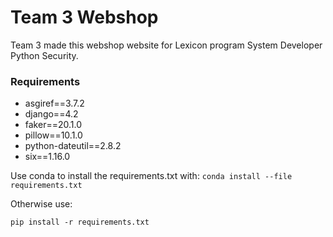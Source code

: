 # Team 3 Webshop

Team 3 made this webshop website for Lexicon program System Developer Python Security.

### Requirements

- asgiref==3.7.2
- django==4.2
- faker==20.1.0
- pillow==10.1.0
- python-dateutil==2.8.2
- six==1.16.0

Use conda to install the requirements.txt with: 
`conda install --file requirements.txt`

Otherwise use:

`pip install -r requirements.txt`
